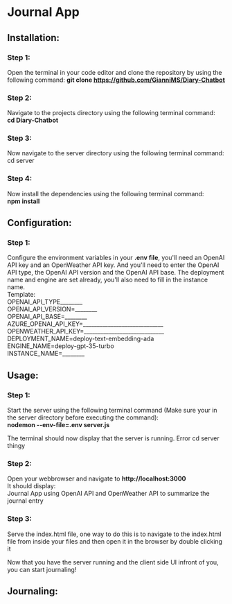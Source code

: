 # Journal App

## Installation: <br>
### Step 1: <br>
Open the terminal in your code editor and clone the repository by using the following command:
**git clone https://github.com/GianniMS/Diary-Chatbot**

### Step 2: <br>
Navigate to the projects directory using the following terminal command: <br>
**cd Diary-Chatbot**

### Step 3: <br>
Now navigate to the server directory using the following terminal command: <br>
cd server

### Step 4: <br>
Now install the dependencies using the following terminal command: <br>
**npm install**

## Configuration: <br>
### Step 1: <br>
Configure the environment variables in your **.env file**, you'll need an OpenAI API key and an OpenWeather API key. And you'll need to enter the OpenAI API type, the OpenAI API version and the OpenAI API base. 
The deployment name and engine are set already, you'll also need to fill in the instance name. <br>
Template: <br> 
OPENAI_API_TYPE________ <br>
OPENAI_API_VERSION=________ <br>
OPENAI_API_BASE=________ <br>
AZURE_OPENAI_API_KEY=_____________________________ <br>
OPENWEATHER_API_KEY=_____________________________ <br>
DEPLOYMENT_NAME=deploy-text-embedding-ada <br>
ENGINE_NAME=deploy-gpt-35-turbo <br>
INSTANCE_NAME=________ <br>

## Usage: <br>
### Step 1: <br>
Start the server using the following terminal command (Make sure your in the server directory before executing the command): <br>
**nodemon --env-file=.env server.js**

The terminal should now display that the server is running. Error cd server thingy

### Step 2: <br> 
Open your webbrowser and navigate to **http://localhost:3000** <br>
It should display: <br>
Journal App using OpenAI API and OpenWeather API to summarize the journal entry

### Step 3: <br>
Serve the index.html file, one way to do this is to navigate to the index.html file from inside your files and then open it in the browser by double clicking it

Now that you have the server running and the client side UI infront of you, you can start journaling!

## Journaling: <br>
 
